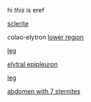 hi _this_ is
eref

[sclerite](http://purl.obolibrary.org/obo/AISM_0000003)

colao-elytron
[lower region](http://purl.obolibrary.org/obo/BSPO_0000032)

[leg](http://purl.obolibrary.org/obo/UBERON_0000978)

[elytral epipleuron](http://purl.obolibrary.org/obo/COLAO_0000014)

[leg](http://purl.obolibrary.org/obo/UBERON_0000978)

[abdomen with 7 sternites](http://purl.obolibrary.org/obo/AISM_0000355)